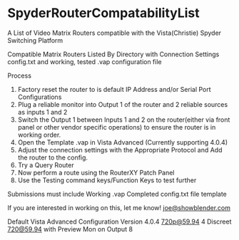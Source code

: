 # SpyderRouterCompatabilityList
A List of Video Matrix Routers compatible with the Vista(Christie) Spyder Switching Platform

Compatible Matrix Routers Listed By Directory with Connection Settings config.txt and working, tested .vap configuration file

Process 
1. Factory reset the router to is default IP Address and/or Serial Port Configurations
2. Plug a reliable monitor into Output 1 of the router and 2 reliable sources as inputs 1 and 2
3. Switch the Output 1 between Inputs 1 and 2 on the router(either via front panel or other vendor specific operations) to ensure the router is in working order.
4. Open the Template .vap in Vista Advanced (Currently supporting 4.0.4)
5. Adjust the connection settings with the Appropriate Protocol and Add the router to the config.
6. Try a Query Router
5. Now perform a route using the RouterXY Patch Panel
6. Use the Testing command keys/Function Keys to test further

Submissions must include
Working .vap
Completed config.txt file template


If you are interested in working on this, let me know!
joe@showblender.com

Default Vista Advanced Configuration 
Version 4.0.4
720p@59.94
4 Discreet 720@59.94 with Preview Mon on Output 8
